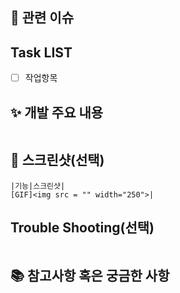 ## 📌 관련 이슈
<!-- 관련 있는 이슈의 번호(#000)를 적어주세요.
close / closed 등의 키워드를 이슈번호 앞에 사용하면, Merge할 때 해당 이슈가 자동으로 close 됩니다. -->

## Task LIST
<!-- 자신이 수행한 작업 목록을 작성해주세요. -->
- [ ] 작업항목

## ✨ 개발 주요 내용
<!-- 모두에게 적용되는 코드를 작업했거나, 중요한 내용이 있는 경우, 또는 개발한 주요 코드를 작성해주세요. -->
```
```

## 📸 스크린샷(선택)
<!-- 구현한 기능을 img나 gif로 올려주세요. -->
```
|기능|스크린샷|
[GIF]<img src = "" width="250">|
```

## Trouble Shooting(선택)
<!-- Trouble Shooting한 내역이 있었다면 공유해주세요. -->
```
```

## 📚 참고사항 혹은 궁금한 사항
<!-- 참고해야 할 사항이 있거나 궁금한 사항이 있는 경우 작성해주세요.
(ex. react-query 라이브러리를 추가했습니다. pull 받으신 후에 npm i / yarn 입력해주세요.)
(ex. query를 어떻게 사용해야 하는지 모르겠습니다. 방법 좀 공유해주세요.) -->
